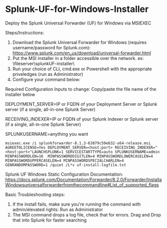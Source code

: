 # Splunk-UF-for-Windows-Installer
Deploy the Splunk Universal Forwarder (UF) for Windows via MSIEXEC

Steps/Instructions:

1. Download the Splunk Universal Forwarder for Windows (requires username/password for Splunk.com): https://www.splunk.com/en_us/download/universal-forwarder.html 
2. Put the MSI installer in a folder accessible over the network. ex: \\fileserver\splunkUF-installer\
3. Run your choice of CLI, cmd.exe or Powershell with the appropriate priveledges (run as Administrator)
4. Configure your command below:

Required Configuration Inputs to change:
Copy/paste the file name of the installer below

DEPLOYMENT_SERVER=IP or FQDN of your Deployment Server or Splunk server (if a single, all-in-one Splunk Server)

RECEIVING_INDEXER=IP or FQDN of your Splunk Indexer or Splunk server (if a single, all-in-one Splunk Server)

SPLUNKUSERNAME=anything you want

`
msiexec.exe /i splunkforwarder-8.1.3-63079c59e632-x64-release.msi AGREETOLICENSE=Yes DEPLOYMENT_SERVER=<host:port> RECEIVING_INDEXER="<host:port>"LAUNCHSPLUNK=1 SERVICESTARTTYPE=auto SPLUNKUSERNAME=admin MINPASSWORDLEN=16  MINPASSWORDDIGITLEN=4 MINPASSWORDLOWERCASELEN=4 MINPASSWORDUPPERCASELEN=4 MINPASSWORDSPECIALCHARLEN=4 GENRANDOMPASSWORD=1 /quiet /L*v uf-install-logfile.txt
`

Splunk UF Windows Static Configuration Documentation: https://docs.splunk.com/Documentation/Forwarder/8.2.0/Forwarder/InstallaWindowsuniversalforwarderfromthecommandline#List_of_supported_flags

Basic Troubleshooting steps:
1. If the install fails, make sure you're running the command with admin/elevated rights: Run as Administrator
2. The MSI command drops a log file, check that for errors. Drag and Drop that into Splunk for faster searching
